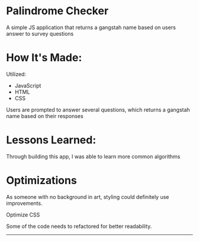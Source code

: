 # Palindrome Checker

<p> A simple JS application that returns a gangstah name based on users answer to survey questions </p>

<h1>How It's Made:</h1>
<p>Utilized: </p> 
    <ul> 
        <li>JavaScript</li>
        <li>HTML</li>
        <li>CSS</li>
    </ul>

<p>Users are prompted to answer several questions, which returns a gangstah name based on their responses<p/>

<h1>Lessons Learned:</h1>
<p>Through building this app, I was able to learn more common algorithms </p>

<h1>Optimizations</h1>
<p>As someone with no background in art, styling could definitely use improvements.</p>
<p>Optimize CSS</p>
<p>Some of the code needs to refactored for better readability. </p>

---

